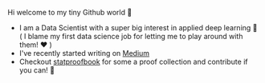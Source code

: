 Hi welcome to my tiny Github world 👋

- I am a Data Scientist with a super big interest in applied deep learning 🎢 ( I blame my first data science job for letting me to play around with them! :heart: )
- I've recently started writing on [Medium](https://medium.com/@majapavlo)
- Checkout [statproofbook](https://statproofbook.github.io/P/norm-cdf) for some a proof collection and contribute if you can! 🤩


<!---
- I'm interested in applied deep learning 🎢
- 👀 I’m interested in ...
- 🌱 I’m currently learning ...
- 💞️ I’m looking to collaborate on ...
- 📫 How to reach me ..
ma-pavlo/ma-pavlo is a ✨ special ✨ repository because its `README.md` (this file) appears on your GitHub profile.
You can click the Preview link to take a look at your changes.
--->
